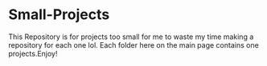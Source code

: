 # Small-Projects

This Repository is for projects too small for me to waste my time making a repository for each one lol. Each folder here on the main page contains one projects.Enjoy!